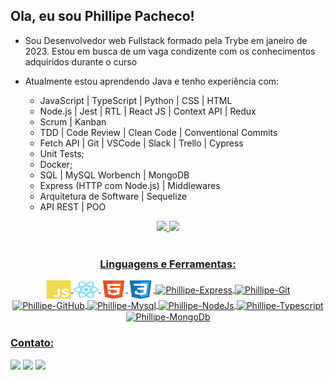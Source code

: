 ## Ola, eu sou Phillipe Pacheco!

  - Sou Desenvolvedor web Fullstack formado pela Trybe em janeiro de 2023.
    Estou em busca de um vaga condizente com os conhecimentos adquiridos durante o curso
  
  - Atualmente estou aprendendo Java e tenho experiência com:
  
      - JavaScript | TypeScript | Python | CSS | HTML
      - Node.js | Jest | RTL | React JS | Context API | Redux 
      - Scrum | Kanban
      - TDD | Code Review | Clean Code | Conventional Commits
      - Fetch API | Git | VSCode | Slack | Trello | Cypress
      - Unit Tests;
      - Docker;
      - SQL | MySQL Worbench | MongoDB
      - Express (HTTP com Node.js) | Middlewares
      - Arquitetura de Software | Sequelize
      - API REST | POO

<div align="center">
  <a href="https://github.com/phillipe153">
  <img height="170em" src="https://github-readme-stats.vercel.app/api?username=phillipe153&show_icons=true&theme=dracula&include_all_commits=true&count_private=true"/>
  <img height="170em" src="https://github-readme-stats.vercel.app/api/top-langs/?username=phillipe153&layout=compact&langs_count=7&theme=dracula"/>
</div>

  <div align="center" style="display: inline_block"><br>
    <h3>Linguagens e Ferramentas:</h3>
  <img align="center" alt="Phillipe-Js" height="30" width="40" src="https://raw.githubusercontent.com/devicons/devicon/master/icons/javascript/javascript-plain.svg">
  <img align="center" alt="Phillipe-React" height="30" width="40" src="https://raw.githubusercontent.com/devicons/devicon/master/icons/react/react-original.svg">
  <img align="center" alt="Phillipe-HTML" height="30" width="40" src="https://raw.githubusercontent.com/devicons/devicon/master/icons/html5/html5-original.svg">
  <img align="center" alt="Phillipe-CSS" height="30" width="40" src="https://raw.githubusercontent.com/devicons/devicon/master/icons/css3/css3-original.svg">
  <img align="center" alt="Phillipe-Express" height="30" width="40" src="https://cdn.jsdelivr.net/gh/devicons/devicon/icons/express/express-original.svg">
  <img align="center" alt="Phillipe-Git" height="30" width="40" src="https://cdn.jsdelivr.net/gh/devicons/devicon/icons/git/git-original.svg" />
  <img align="center" alt="Phillipe-GitHub" height="30" width="40" src="https://cdn.jsdelivr.net/gh/devicons/devicon/icons/github/github-original.svg" />
  <img align="center" alt="Phillipe-Mysql" height="30" width="40" src="https://cdn.jsdelivr.net/gh/devicons/devicon/icons/mysql/mysql-plain-wordmark.svg" />
  <img align="center" alt="Phillipe-NodeJs" height="30" width="40" src="https://cdn.jsdelivr.net/gh/devicons/devicon/icons/nodejs/nodejs-original-wordmark.svg" />
 <img align="center" alt="Phillipe-Typescript" height="30" width="40" src="https://cdn.jsdelivr.net/gh/devicons/devicon/icons/typescript/typescript-plain.svg" />
 <img align="center" alt="Phillipe-MongoDb" height="30" width="40" src="https://cdn.jsdelivr.net/gh/devicons/devicon/icons/mongodb/mongodb-original-wordmark.svg" />
          
          
          
          
          
          
</div
   <div align="center">  
    <h3>Contato:</h3>
  <a href="https://instagram.com/rodrigues153" target="_blank"><img src="https://img.shields.io/badge/-Instagram-%23E4405F?style=for-the-badge&logo=instagram&logoColor=white" target="_blank"></a>
  <a href = "mailto:rodrigues153@gmail.com"><img src="https://img.shields.io/badge/-Gmail-%23333?style=for-the-badge&logo=gmail&logoColor=white" target="_blank"></a>
  <a href="https://www.linkedin.com/in/phillipe153/" target="_blank"><img src="https://img.shields.io/badge/-LinkedIn-%230077B5?style=for-the-badge&logo=linkedin&logoColor=white" target="_blank"></a>
</div>
